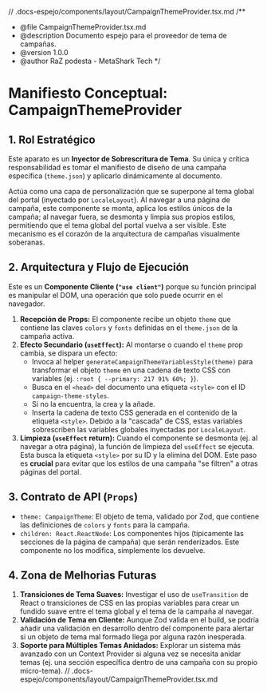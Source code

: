 // .docs-espejo/components/layout/CampaignThemeProvider.tsx.md
/**
 * @file CampaignThemeProvider.tsx.md
 * @description Documento espejo para el proveedor de tema de campañas.
 * @version 1.0.0
 * @author RaZ podesta - MetaShark Tech
 */

# Manifiesto Conceptual: CampaignThemeProvider

## 1. Rol Estratégico

Este aparato es un **Inyector de Sobrescritura de Tema**. Su única y crítica responsabilidad es tomar el manifiesto de diseño de una campaña específica (`theme.json`) y aplicarlo dinámicamente al documento.

Actúa como una capa de personalización que se superpone al tema global del portal (inyectado por `LocaleLayout`). Al navegar a una página de campaña, este componente se monta, aplica los estilos únicos de la campaña; al navegar fuera, se desmonta y limpia sus propios estilos, permitiendo que el tema global del portal vuelva a ser visible. Este mecanismo es el corazón de la arquitectura de campañas visualmente soberanas.

## 2. Arquitectura y Flujo de Ejecución

Este es un **Componente Cliente (`"use client"`)** porque su función principal es manipular el DOM, una operación que solo puede ocurrir en el navegador.

1.  **Recepción de Props:** El componente recibe un objeto `theme` que contiene las claves `colors` y `fonts` definidas en el `theme.json` de la campaña activa.
2.  **Efecto Secundario (`useEffect`):** Al montarse o cuando el `theme` prop cambia, se dispara un efecto:
    *   Invoca al helper `generateCampaignThemeVariablesStyle(theme)` para transformar el objeto `theme` en una cadena de texto CSS con variables (ej. `:root { --primary: 217 91% 60%; }`).
    *   Busca en el `<head>` del documento una etiqueta `<style>` con el ID `campaign-theme-styles`.
    *   Si no la encuentra, la crea y la añade.
    *   Inserta la cadena de texto CSS generada en el contenido de la etiqueta `<style>`. Debido a la "cascada" de CSS, estas variables sobrescriben las variables globales inyectadas por `LocaleLayout`.
3.  **Limpieza (`useEffect` return):** Cuando el componente se desmonta (ej. al navegar a otra página), la función de limpieza del `useEffect` se ejecuta. Esta busca la etiqueta `<style>` por su ID y la elimina del DOM. Este paso es **crucial** para evitar que los estilos de una campaña "se filtren" a otras páginas del portal.

## 3. Contrato de API (`Props`)

-   `theme: CampaignTheme`: El objeto de tema, validado por Zod, que contiene las definiciones de `colors` y `fonts` para la campaña.
-   `children: React.ReactNode`: Los componentes hijos (típicamente las secciones de la página de campaña) que serán renderizados. Este componente no los modifica, simplemente los devuelve.

## 4. Zona de Melhorias Futuras

1.  **Transiciones de Tema Suaves:** Investigar el uso de `useTransition` de React o transiciones de CSS en las propias variables para crear un fundido suave entre el tema global y el tema de la campaña al navegar.
2.  **Validación de Tema en Cliente:** Aunque Zod valida en el build, se podría añadir una validación en desarrollo dentro del componente para alertar si un objeto de tema mal formado llega por alguna razón inesperada.
3.  **Soporte para Múltiples Temas Anidados:** Explorar un sistema más avanzado con un Context Provider si alguna vez se necesita anidar temas (ej. una sección específica dentro de una campaña con su propio micro-tema).
// .docs-espejo/components/layout/CampaignThemeProvider.tsx.md